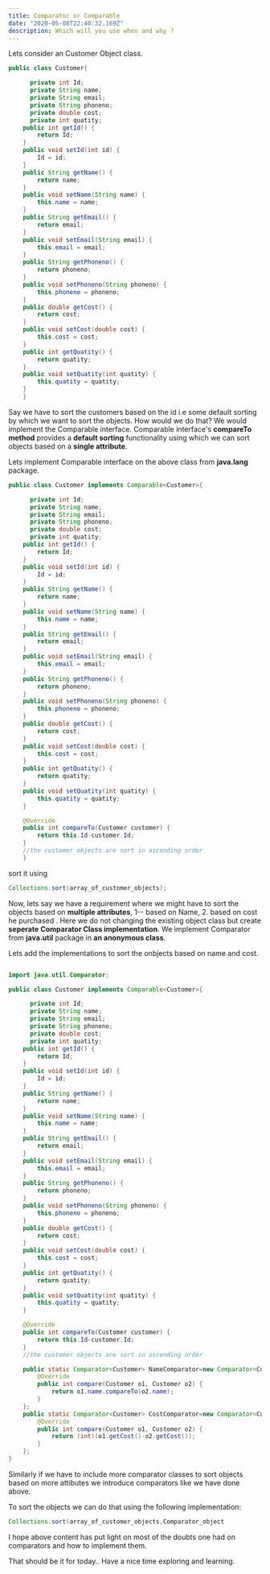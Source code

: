 ```yaml
---
title: Comparator or Comparable
date: "2020-05-08T22:40:32.169Z"
description: Which will you use when and why ?
---
```


Lets consider an Customer Object class.

```java
public class Customer{

	  private int Id;
	  private String name;
	  private String email;
	  private String phoneno;
	  private double cost;
	  private int quatity;
	public int getId() {
		return Id;
	}
	public void setId(int id) {
		Id = id;
	}
	public String getName() {
		return name;
	}
	public void setName(String name) {
		this.name = name;
	}
	public String getEmail() {
		return email;
	}
	public void setEmail(String email) {
		this.email = email;
	}
	public String getPhoneno() {
		return phoneno;
	}
	public void setPhoneno(String phoneno) {
		this.phoneno = phoneno;
	}
	public double getCost() {
		return cost;
	}
	public void setCost(double cost) {
		this.cost = cost;
	}
	public int getQuatity() {
		return quatity;
	}
	public void setQuatity(int quatity) {
		this.quatity = quatity;
	}
	}
```

Say we have to sort the customers based on the id i.e some default sorting by which we want to sort the objects.
How would we do that? We would implement the Comparable interface. Comparable interface's **compareTo method** provides a **default sorting** functionality using which we can sort objects based on a **single attribute**.

Lets implement Comparable interface on the above class from **java.lang** package.

```java
public class Customer implements Comparable<Customer>{

	  private int Id;
	  private String name;
	  private String email;
	  private String phoneno;
	  private double cost;
	  private int quatity;
	public int getId() {
		return Id;
	}
	public void setId(int id) {
		Id = id;
	}
	public String getName() {
		return name;
	}
	public void setName(String name) {
		this.name = name;
	}
	public String getEmail() {
		return email;
	}
	public void setEmail(String email) {
		this.email = email;
	}
	public String getPhoneno() {
		return phoneno;
	}
	public void setPhoneno(String phoneno) {
		this.phoneno = phoneno;
	}
	public double getCost() {
		return cost;
	}
	public void setCost(double cost) {
		this.cost = cost;
	}
	public int getQuatity() {
		return quatity;
	}
	public void setQuatity(int quatity) {
		this.quatity = quatity;
	}

	@Override
	public int compareTo(Customer customer) {
		return this.Id-customer.Id;
	}
	//the customer objects are sort in ascending order
	}
```

sort it using

```java
Collections.sort(array_of_customer_objects);
```

Now, lets say we have a requirement where we might have to sort the objects based on **multiple attributes**, 1-- based on Name, 2. based on cost he purchased . Here we do not changing the existing object class but create **seperate Comparator Class implementation**. We implement Comparator from **java.util** package in **an anonymous class**.

Lets add the implementations to sort the onbjects based on name and cost.

```java

import java.util.Comparator;

public class Customer implements Comparable<Customer>{

	  private int Id;
	  private String name;
	  private String email;
	  private String phoneno;
	  private double cost;
	  private int quatity;
	public int getId() {
		return Id;
	}
	public void setId(int id) {
		Id = id;
	}
	public String getName() {
		return name;
	}
	public void setName(String name) {
		this.name = name;
	}
	public String getEmail() {
		return email;
	}
	public void setEmail(String email) {
		this.email = email;
	}
	public String getPhoneno() {
		return phoneno;
	}
	public void setPhoneno(String phoneno) {
		this.phoneno = phoneno;
	}
	public double getCost() {
		return cost;
	}
	public void setCost(double cost) {
		this.cost = cost;
	}
	public int getQuatity() {
		return quatity;
	}
	public void setQuatity(int quatity) {
		this.quatity = quatity;
	}

	@Override
	public int compareTo(Customer customer) {
		return this.Id-customer.Id;
	}
	//the customer objects are sort in ascending order

	public static Comparator<Customer> NameComparator=new Comparator<Customer>() {
		@Override
		public int compare(Customer o1, Customer o2) {
			return o1.name.compareTo(o2.name);
		}
	};
	public static Comparator<Customer> CostComparator=new Comparator<Customer>() {
		@Override
		public int compare(Customer o1, Customer o2) {
			return (int)(o1.getCost()-o2.getCost());
		}
	};
}
```

Similarly if we have to include more comparator classes to sort objects based on more attibutes we introduce comparators like we have done above.

To sort the objects we can do that using the following implementation:

```java
Collections.sort(array_of_customer_objects,Comparator_object
```

I hope above content has put light on most of the doubts one had on comparators and how to implement them.

That should be it for today.. Have a nice time exploring and learning.
